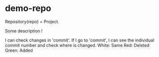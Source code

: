 # demo-repo
Repository(repo) = Project. 

Some description !

I can check changes in 'commit'.
If I go to 'commit', I can see the individual commit number and check where is changed. 
White: Same
Red: Deleted
Green: Added
